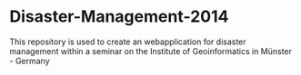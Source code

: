 Disaster-Management-2014
========================
This repository is used to create an webapplication for disaster management within a seminar on the Institute of Geoinformatics in Münster - Germany
